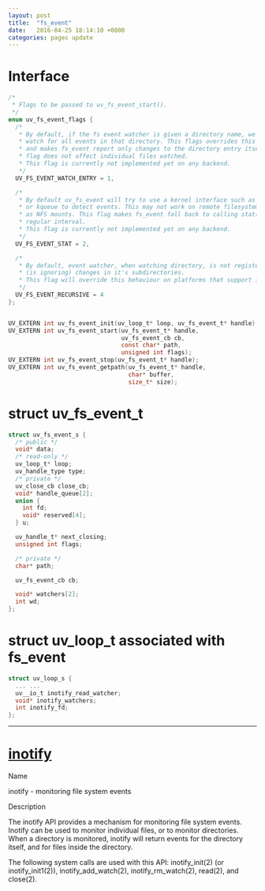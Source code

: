 ```yaml
---
layout: post
title:  "fs_event"
date:   2016-04-25 18:14:10 +0800
categories: pages update
---
```


# Interface

```c
/*
 * Flags to be passed to uv_fs_event_start().
 */
enum uv_fs_event_flags {
  /*
   * By default, if the fs event watcher is given a directory name, we will
   * watch for all events in that directory. This flags overrides this behavior
   * and makes fs_event report only changes to the directory entry itself. This
   * flag does not affect individual files watched.
   * This flag is currently not implemented yet on any backend.
   */
  UV_FS_EVENT_WATCH_ENTRY = 1,

  /*
   * By default uv_fs_event will try to use a kernel interface such as inotify
   * or kqueue to detect events. This may not work on remote filesystems such
   * as NFS mounts. This flag makes fs_event fall back to calling stat() on a
   * regular interval.
   * This flag is currently not implemented yet on any backend.
   */
  UV_FS_EVENT_STAT = 2,

  /*
   * By default, event watcher, when watching directory, is not registering
   * (is ignoring) changes in it's subdirectories.
   * This flag will override this behaviour on platforms that support it.
   */
  UV_FS_EVENT_RECURSIVE = 4
};


UV_EXTERN int uv_fs_event_init(uv_loop_t* loop, uv_fs_event_t* handle);
UV_EXTERN int uv_fs_event_start(uv_fs_event_t* handle,
                                uv_fs_event_cb cb,
                                const char* path,
                                unsigned int flags);
UV_EXTERN int uv_fs_event_stop(uv_fs_event_t* handle);
UV_EXTERN int uv_fs_event_getpath(uv_fs_event_t* handle,
                                  char* buffer,
                                  size_t* size);
```

# struct uv_fs_event_t

```c
struct uv_fs_event_s {
  /* public */
  void* data;
  /* read-only */
  uv_loop_t* loop;
  uv_handle_type type;
  /* private */
  uv_close_cb close_cb;
  void* handle_queue[2];
  union {
    int fd;
    void* reserved[4];
  } u;

  uv_handle_t* next_closing;
  unsigned int flags;

  /* private */
  char* path;

  uv_fs_event_cb cb;

  void* watchers[2];
  int wd;
};
```

# struct uv_loop_t associated with fs_event

```c
struct uv_loop_s {
  ... ...
  uv__io_t inotify_read_watcher;
  void* inotify_watchers;
  int inotify_fd;
};
```


***

# [inotify](http://linux.die.net/man/7/inotify)

Name

inotify - monitoring file system events

Description

The inotify API provides a mechanism for monitoring file system events. Inotify can be used to monitor individual files, or to monitor directories. When a directory is monitored, inotify will return events for the directory itself, and for files inside the directory.

The following system calls are used with this API: inotify_init(2) (or inotify_init1(2)), inotify_add_watch(2), inotify_rm_watch(2), read(2), and close(2).



